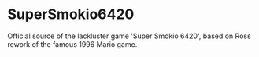 # SuperSmokio6420
Official source of the lackluster game 'Super Smokio 6420', based on Ross rework of the famous 1996 Mario game.
